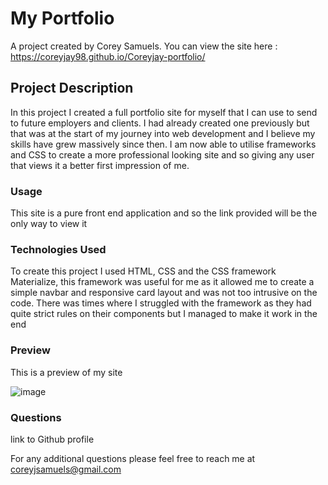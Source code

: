 # My Portfolio

A project created by Corey Samuels.
You can view the site here : https://coreyjay98.github.io/Coreyjay-portfolio/

## Project Description

In this project I created a full portfolio site for myself that I can use to send to future employers and clients. I had already created one previously but that was at the start of my journey into web development and I believe my skills have grew massively since then. I am now able to utilise frameworks and CSS to create a more professional looking site and so giving any user that views it a better first impression of me.

### Usage

This site is a pure front end application and so the link provided will be the only way to view it

### Technologies Used

To create this project I used HTML, CSS and the CSS framework Materialize, this framework was useful for me as it allowed me to create a simple navbar and responsive card layout and was not too intrusive on the code. There was times where I struggled with the framework as they had quite strict rules on their components but I managed to make it work in the end

### Preview

This is a preview of my site

![image](./assets/indexScreenshot.png)

### Questions

link to Github profile

For any additional questions please feel free to reach me at coreyjsamuels@gmail.com
